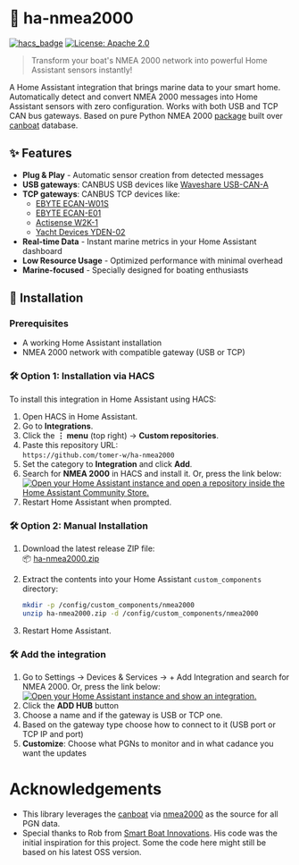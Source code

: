 # 🚢 ha-nmea2000

[![hacs_badge](https://img.shields.io/badge/HACS-Custom-orange.svg)](https://github.com/custom-components/hacs)
[![License: Apache 2.0](https://img.shields.io/badge/License-Apache_2.0-blue.svg)](http://www.apache.org/licenses/LICENSE-2.0)

> Transform your boat's NMEA 2000 network into powerful Home Assistant sensors instantly!

A Home Assistant integration that brings marine data to your smart home. Automatically detect and convert NMEA 2000 messages into Home Assistant sensors with zero configuration. Works with both USB and TCP CAN bus gateways. Based on pure Python NMEA 2000 [package](https://pypi.org/project/nmea2000/) built over [canboat](https://github.com/canboat/canboat) database.

## ✨ Features

- **Plug & Play** - Automatic sensor creation from detected messages
- **USB gateways**: CANBUS USB devices like [Waveshare USB-CAN-A](https://www.waveshare.com/wiki/USB-CAN-A)
- **TCP gateways**: CANBUS TCP devices like:
     - [EBYTE ECAN-W01S](https://www.cdebyte.com/products/ECAN-W01S)
     - [EBYTE ECAN-E01](https://www.cdebyte.com/products/ECAN-E01)
     - [Actisense W2K-1](https://actisense.com/products/w2k-1-nmea-2000-wifi-gateway/)
     - [Yacht Devices YDEN-02](https://yachtdevicesus.com/products/nmea-2000-ethernet-gateway-yden-02)
- **Real-time Data** - Instant marine metrics in your Home Assistant dashboard
- **Low Resource Usage** - Optimized performance with minimal overhead
- **Marine-focused** - Specially designed for boating enthusiasts

## 🔧 Installation

### Prerequisites
- A working Home Assistant installation
- NMEA 2000 network with compatible gateway (USB or TCP)


### 🛠 Option 1: Installation via HACS

To install this integration in Home Assistant using HACS:

1. Open HACS in Home Assistant.
2. Go to **Integrations**.
3. Click the **⋮ menu** (top right) → **Custom repositories**.
4. Paste this repository URL:  
   `https://github.com/tomer-w/ha-nmea2000`
5. Set the category to **Integration** and click **Add**.
6. Search for **NMEA 2000** in HACS and install it. Or, press the link below:  
[![Open your Home Assistant instance and open a repository inside the Home Assistant Community Store.](https://my.home-assistant.io/badges/hacs_repository.svg)](https://my.home-assistant.io/redirect/hacs_repository/?owner=tomer-w&repository=ha-nmea2000)  
7. Restart Home Assistant when prompted.  

### 🛠 Option 2: Manual Installation

1. Download the latest release ZIP file:  
   📦 [ha-nmea2000.zip](https://github.com/tomer-w/ha-nmea2000/releases/latest/download/ha-nmea2000.zip)
2. Extract the contents into your Home Assistant `custom_components` directory:

   ```bash
   mkdir -p /config/custom_components/nmea2000
   unzip ha-nmea2000.zip -d /config/custom_components/nmea2000
   ```
3. Restart Home Assistant.

### 🛠 Add the integration
1. Go to Settings → Devices & Services → + Add Integration and search for NMEA 2000. Or, press the link below:  
[![Open your Home Assistant instance and show an integration.](https://my.home-assistant.io/badges/integration.svg)](https://my.home-assistant.io/redirect/integration/?domain=nmea2000)
2. Click the **ADD HUB** button
3. Choose a name and if the gateway is USB or TCP one.
4. Based on the gateway type choose how to connect to it (USB port or TCP IP and port)
2. **Customize**: Choose what PGNs to monitor and in what cadance you want the updates

# Acknowledgements

- This library leverages the [canboat](https://github.com/canboat/canboat) via [nmea2000](https://github.com/tomer-w/nmea2000) as the source for all PGN data.
- Special thanks to Rob from [Smart Boat Innovations](https://github.com/SmartBoatInnovations/). His code was the initial inspiration for this project. Some the code here might still be based on his latest OSS version.
